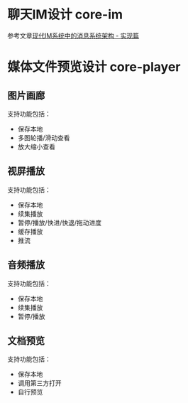 # 聊天IM设计 core-im
参考文章[现代IM系统中的消息系统架构 - 实现篇](https://yq.aliyun.com/articles/710363?spm=a2c4e.11155472.0.0.5c534f3dCeqDiz)

# 媒体文件预览设计 core-player
## 图片画廊
支持功能包括：
- 保存本地
- 多图轮播/滑动查看
- 放大缩小查看

## 视屏播放
支持功能包括：
- 保存本地
- 续集播放
- 暂停/播放/快进/快退/拖动进度
- 缓存播放
- 推流

## 音频播放
支持功能包括：
- 保存本地
- 续集播放
- 暂停/播放

## 文档预览
支持功能包括：
- 保存本地
- 调用第三方打开
- 自行预览